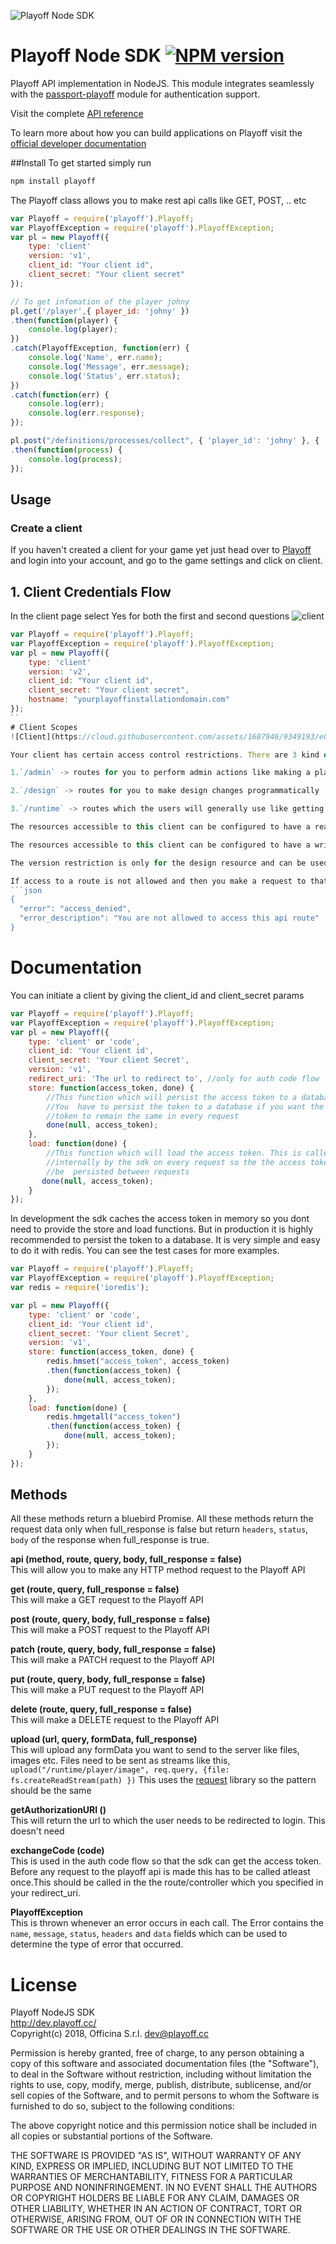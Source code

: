 ![Playoff Node SDK](https://dev.playoff.cc/images/assets/pl-node-sdk.png "Playoff Node SDK")

Playoff Node SDK [![NPM version](https://badge.fury.io/js/playoff.svg)](https://www.npmjs.com/package/playoff)
=================

Playoff API implementation in NodeJS. This module integrates seamlessly with the [passport-playoff](https://github.com/playoff/passport-playoff) module for authentication support.

Visit the complete [API reference](http://dev.playoff.cc/docs/api)

To learn more about how you can build applications on Playoff visit the [official developer documentation](http://dev.playoff.cc)

##Install
To get started simply run

```sh
npm install playoff
```

The Playoff class allows you to make rest api calls like GET, POST, .. etc
```js
var Playoff = require('playoff').Playoff;
var PlayoffException = require('playoff').PlayoffException;
var pl = new Playoff({
    type: 'client'
    version: 'v1',
    client_id: "Your client id",
    client_secret: "Your client secret"
});

// To get infomation of the player johny
pl.get('/player',{ player_id: 'johny' }) 
.then(function(player) {
    console.log(player);
})
.catch(PlayoffException, function(err) {
    console.log('Name', err.name);
    console.log('Message', err.message);
    console.log('Status', err.status);
})
.catch(function(err) {
    console.log(err);
    console.log(err.response);
});

pl.post("/definitions/processes/collect", { 'player_id': 'johny' }, { 'name': 'My First Process' })
.then(function(process) {
    console.log(process);
});

```

## Usage
### Create a client
If you haven't created a client for your game yet just head over to [Playoff](http://playoff.cc) and login into your account, and go to the game settings and click on client.

## 1. Client Credentials Flow
In the client page select Yes for both the first and second questions
![client](https://cloud.githubusercontent.com/assets/1687946/7930229/2c2f14fe-0924-11e5-8c3b-5ba0c10f066f.png)
```js
var Playoff = require('playoff').Playoff;
var PlayoffException = require('playoff').PlayoffException;
var pl = new Playoff({
    type: 'client'
    version: 'v2',
    client_id: "Your client id",
    client_secret: "Your client secret",
    hostname: "yourplayoffinstallationdomain.com"
});
``
# Client Scopes
![Client](https://cloud.githubusercontent.com/assets/1687946/9349193/e00fe91c-465f-11e5-8094-6e03c64a662c.png)

Your client has certain access control restrictions. There are 3 kind of resources in the Playoff REST API they are

1.`/admin` -> routes for you to perform admin actions like making a player join a team

2.`/design` -> routes for you to make design changes programmatically

3.`/runtime` -> routes which the users will generally use like getting a player profile, playing an action

The resources accessible to this client can be configured to have a read permission that means only `GET` requests will work.

The resources accessible to this client can be configured to have a write permission that means only `POST`, `PATCH`, `PUT`, `DELETE` requests will work.

The version restriction is only for the design resource and can be used to restrict the client from accessing any version of the game design other than the one specified. By default it allows all.

If access to a route is not allowed and then you make a request to that route then you will get an error like this,
```json
{
  "error": "access_denied",
  "error_description": "You are not allowed to access this api route"
}
```

# Documentation
You can initiate a client by giving the client_id and client_secret params
```js
var Playoff = require('playoff').Playoff;
var PlayoffException = require('playoff').PlayoffException;
var pl = new Playoff({
    type: 'client' or 'code',
    client_id: 'Your client id',
    client_secret: 'Your client Secret',
    version: 'v1',
    redirect_uri: 'The url to redirect to', //only for auth code flow
    store: function(access_token, done) {
        //This function which will persist the access token to a database.
        //You  have to persist the token to a database if you want the access
        //token to remain the same in every request
        done(null, access_token);
    }, 
    load: function(done) {
        //This function which will load the access token. This is called 
        //internally by the sdk on every request so the the access token can 
        //be  persisted between requests
       done(null, access_token);
    }
});
```

In development the sdk caches the access token in memory so you dont need to provide the store and load functions. But in production it is highly recommended to persist the token to a database. It is very simple and easy to do it with redis. You can see the test cases for more examples.

```js
var Playoff = require('playoff').Playoff;
var PlayoffException = require('playoff').PlayoffException;
var redis = require('ioredis');

var pl = new Playoff({
    type: 'client' or 'code',
    client_id: 'Your client id',
    client_secret: 'Your client Secret',
    version: 'v1',
    store: function(access_token, done) {
        redis.hmset("access_token", access_token)
        .then(function(access_token) {
            done(null, access_token);
        });
    }, 
    load: function(done) {
        redis.hmgetall("access_token")
        .then(function(access_token) {
            done(null, access_token);
        });
    }
});
```

## Methods
All these methods return a bluebird Promise.
All these methods return the request data only when full_response is false
but return `headers`, `status`, `body` of the response when full_response is true.

**api (method, route, query, body, full_response = false)**  
This will allow you to make any HTTP method request to the Playoff API

**get (route, query, full_response = false)**  
This will make a GET request to the Playoff API

**post (route, query, body, full_response = false)**  
This will make a POST request to the Playoff API

**patch (route, query, body, full_response = false)**  
This will make a PATCH request to the Playoff API

**put (route, query, body, full_response = false)**  
This will make a PUT request to the Playoff API

**delete (route, query, full_response = false)**  
This will make a DELETE request to the Playoff API

**upload (url, query, formData, full_response)**  
This will upload any formData you want to send to the server like files, images etc.
Files need to be sent as streams like this,
`upload("/runtime/player/image", req.query, {file: fs.createReadStream(path) })`
This uses the [request](https://github.com/request/request) library so the pattern should be the same

**getAuthorizationURI ()**  
This will return the url to which the user needs to be redirected to login.
This doesn't need

**exchangeCode (code)**  
This is used in the auth code flow so that the sdk can get the access token.
Before any request to the playoff api is made this has to be called atleast once.This should be called in the the route/controller which you specified in your redirect_uri.

**PlayoffException**  
This is thrown whenever an error occurs in each call. The Error contains the `name`, `message`, `status`, `headers` and `data` fields which can be used to determine the type of error that occurred.

License
=======
Playoff NodeJS SDK  
http://dev.playoff.cc/  
Copyright(c) 2018, Officina S.r.l. dev@playoff.cc  

Permission is hereby granted, free of charge, to any person obtaining a copy
of this software and associated documentation files (the "Software"), to deal
in the Software without restriction, including without limitation the rights
to use, copy, modify, merge, publish, distribute, sublicense, and/or sell
copies of the Software, and to permit persons to whom the Software is
furnished to do so, subject to the following conditions:

The above copyright notice and this permission notice shall be included in
all copies or substantial portions of the Software.

THE SOFTWARE IS PROVIDED "AS IS", WITHOUT WARRANTY OF ANY KIND, EXPRESS OR
IMPLIED, INCLUDING BUT NOT LIMITED TO THE WARRANTIES OF MERCHANTABILITY,
FITNESS FOR A PARTICULAR PURPOSE AND NONINFRINGEMENT. IN NO EVENT SHALL THE
AUTHORS OR COPYRIGHT HOLDERS BE LIABLE FOR ANY CLAIM, DAMAGES OR OTHER
LIABILITY, WHETHER IN AN ACTION OF CONTRACT, TORT OR OTHERWISE, ARISING FROM,
OUT OF OR IN CONNECTION WITH THE SOFTWARE OR THE USE OR OTHER DEALINGS IN
THE SOFTWARE.
